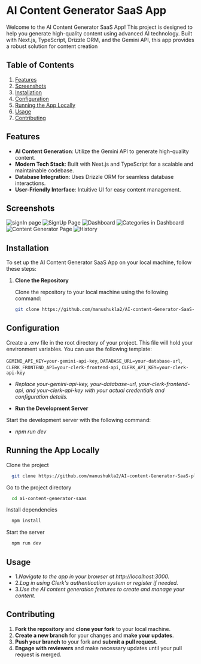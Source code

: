 
# AI Content Generator SaaS App

Welcome to the AI Content Generator SaaS App! This project is designed to help you generate high-quality content using advanced AI technology. Built with Next.js, TypeScript, Drizzle ORM, and the Gemini API, this app provides a robust solution for content creation

## Table of Contents

1. [Features](#features)
2. [Screenshots](#screenshots)
3. [Installation](#installation)
4. [Configuration](#configuration)
5. [Running the App Locally](#running-the-app-locally)
6. [Usage](#usage)
7. [Contributing](#contributing)

## Features

- **AI Content Generation**: Utilize the Gemini API to generate high-quality content.
- **Modern Tech Stack**: Built with Next.js and TypeScript for a scalable and maintainable codebase.
- **Database Integration**: Uses Drizzle ORM for seamless database interactions.
- **User-Friendly Interface**: Intuitive UI for easy content management.
## Screenshots
![signIn page](https://github.com/user-attachments/assets/c9296107-d559-4461-ac8d-6d8f60dc4717)
![SignUp Page](https://github.com/user-attachments/assets/ba02b76e-cd93-48bd-af5e-e1db552691ed)
![Dashboard](https://github.com/user-attachments/assets/60852b9c-7363-491e-93ea-07bc3fc36674)
![Categories in Dashboard](https://github.com/user-attachments/assets/e2cc309b-4464-4b44-b61f-f74787fb4a18)
![Content Generator Page](https://github.com/user-attachments/assets/44bf5818-29a2-430b-ad1e-a0f375fc4050)
![History](https://github.com/user-attachments/assets/59abc9d6-0a01-4cc3-a2f4-a9b78b789426)



## Installation

To set up the AI Content Generator SaaS App on your local machine, follow these steps:

1. **Clone the Repository**

   Clone the repository to your local machine using the following command:
   ```bash
   git clone https://github.com/manushukla2/AI-content-Generator-SaaS-platform.git
## Configuration

Create a .env file in the root directory of your project. This file will hold your environment variables. You can use the following template:

`GEMINI_API_KEY=your-gemini-api-key`,
`DATABASE_URL=your-database-url`,
`CLERK_FRONTEND_API=your-clerk-frontend-api`,
`CLERK_API_KEY=your-clerk-api-key`


- *Replace your-gemini-api-key, your-database-url, your-clerk-frontend-api, and your-clerk-api-key with your actual credentials and configuration details.*



- **Run the Development Server**

Start the development server with the following command:
- *npm run dev*

## Running the App Locally

Clone the project

```bash
  git clone https://github.com/manushukla2/AI-content-Generator-SaaS-platform.git
```

Go to the project directory

```bash
  cd ai-content-generator-saas

```

Install dependencies

```bash
  npm install
```

Start the server

```bash
  npm run dev
```


## Usage

- 1.*Navigate to the app in your browser at http://localhost:3000.*
- 2.*Log in using Clerk's authentication system or register if needed.*
- 3.*Use the AI content generation features to create and manage your content.*
## Contributing

1. **Fork the repository** and **clone your fork** to your local machine.
2. **Create a new branch** for your changes and **make your updates**.
3. **Push your branch** to your fork and **submit a pull request**.
4. **Engage with reviewers** and make necessary updates until your pull request is merged.
